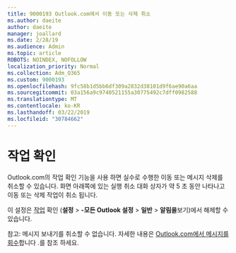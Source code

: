 ```yaml
---
title: 9000193 Outlook.com에서 이동 또는 삭제 취소
ms.author: daeite
author: daeite
manager: joallard
ms.date: 2/28/19
ms.audience: Admin
ms.topic: article
ROBOTS: NOINDEX, NOFOLLOW
localization_priority: Normal
ms.collection: Adm_O365
ms.custom: 9000193
ms.openlocfilehash: 9fc58b1d5bb6df309a2832d38101d9f6ae90a6aa
ms.sourcegitcommit: 03a156a9c9740521155a30775492c7dff0982588
ms.translationtype: MT
ms.contentlocale: ko-KR
ms.lasthandoff: 03/22/2019
ms.locfileid: "30784662"
---
```

# <a name="action-confirmations"></a>작업 확인

Outlook.com의 작업 확인 기능을 사용 하면 실수로 수행한 이동 또는 메시지 삭제를 취소할 수 있습니다. 화면 아래쪽에 있는 실행 취소 대화 상자가 약 5 초 동안 나타나고 이동 또는 삭제 작업이 취소 됩니다.

이 설정은 [작업](https://outlook.live.com/mail/options/general/notifications) 확인 (**설정** > **-모든 Outlook 설정** > **일반** > **알림을**보기)에서 해제할 수 있습니다.

참고: 메시지 보내기를 취소할 수 없습니다. 자세한 내용은 [Outlook.com에서 메시지를 회수](https://support.office.com/article/c069ddde-5282-4085-8f4c-d7b133324f8a)합니다 .를 참조 하세요.